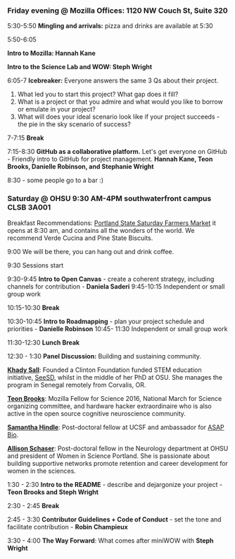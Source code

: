 ### Friday evening @ Mozilla Offices: 1120 NW Couch St, Suite 320

5:30-5:50 **Mingling and arrivals:** pizza and drinks are available at 5:30

5:50-6:05 

**Intro to Mozilla: Hannah Kane**

**Intro to the Science Lab and WOW: Steph Wright**

6:05-7 **Icebreaker:** Everyone answers the same 3 Qs about their project.
1. What led you to start this project? What gap does it fill?
2. What is a project or that you admire and what would you like to borrow or emulate in your project?
2. What will does your ideal scenario look like if your project succeeds - the pie in the sky scenario of success?

7-7:15 **Break**

7:15-8:30 **GitHub as a collaborative platform.** Let's get everyone on GitHub - Friendly intro to GitHub for project management. **Hannah Kane, Teon Brooks, Danielle Robinson, and Stephanie Wright**

8:30 - some people go to a bar :)


### Saturday @ OHSU 9:30 AM-4PM southwaterfront campus CLSB 3A001 

Breakfast Recommendations: [Portland State Saturday Farmers Market](http://www.portlandfarmersmarket.org/our-markets/psu/) it opens at 8:30 am, and contains all the wonders of the world. We recommend Verde Cucina and Pine State Biscuits.

9:00 We will be there, you can hang out and drink coffee. 

9:30 Sessions start

9:30-9:45 **Intro to Open Canvas** - create a coherent strategy, including channels for contribution - **Daniela Saderi**
9:45-10:15 Independent or small group work  

10:15-10:30 **Break**

10:30-10:45 **Intro to Roadmapping** - plan your project schedule and priorities - **Danielle Robinson**
10:45- 11:30 Independent or small group work

11:30-12:30 **Lunch Break**

12:30 - 1:30 **Panel Discussion:**
Building and sustaining community.

**[Khady Sall](http://gradschool.oregonstate.edu/molecular-and-cellular-biology-graduate-program/khadidiatou-sall)**: Founded a Clinton Foundation funded STEM education initiative, [SeeSD](https://www.seesd.org/), whilst in the middle of her PhD at OSU. She manages the program in Senegal remotely from Corvalis, OR.

**[Teon Brooks](https://twitter.com/teon_io)**: Mozilla Fellow for Science 2016, National March for Science organizing committee, and hardware hacker extraordinaire who is also active in the open source cognitive neuroscience community. 

**[Samantha Hindle](https://www.linkedin.com/in/samantha-hindle-a82bb689/)**: Post-doctoral fellow at UCSF and ambassador for [ASAP Bio](http://asapbio.org/).

**[Allison Schaser](https://www.linkedin.com/in/allison-schaser-63b62099/)**: Post-doctoral fellow in the Neurology department at OHSU and president of Women in Science Portland. She is passionate about building supportive networks promote retention and career development for women in the sciences.

   
1:30 - 2:30 **Intro to the README** - describe and dejargonize your project - **Teon Brooks and Steph Wright**
 
2:30 - 2:45 **Break**

2:45 - 3:30 **Contributor Guidelines + Code of Conduct** - set the tone and facilitate contribution - **Robin Champieux**

3:30 - 4:00 **The Way Forward**: What comes after miniWOW with **Steph Wright**

   

   
   
